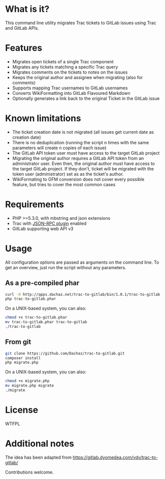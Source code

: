 # What is it?

This command line utility migrates Trac tickets to GitLab issues using Trac and GitLab APIs. 


# Features

* Migrates open tickets of a single Trac component
* Migrates any tickets matching a specific Trac query
* Migrates comments on the tickets to notes on the issues
* Keeps the original author and assignee when migrating (also for comments)
* Supports mapping Trac usernames to GitLab usernames
* Converts WikiFormatting into GitLab Flavoured Markdown
* Optionally generates a link back to the original Ticket in the GitLab issue


# Known limitations

* The ticket creation date is not migrated (all issues get current date as creation date)
* There is no deduplication (running the script n times with the same parameters will create n copies of each issue)
* The GitLab API token user must have access to the target GitLab project
* Migrating the original author requires a GitLab API token from an administrator user. Even then, the original author must have access to the target GitLab project. If they don't, ticket will be migrated with the token user (administrator) set as as the ticket's author.
* WikiFormating to GFM conversion does not cover every possible feature, but tries to cover the most common cases


# Requirements

* PHP >=5.3.0, with mbstring and json extensions
* Trac with [JSON-RPC plugin](http://trac-hacks.org/wiki/XmlRpcPlugin) enabled
* GitLab supporting web API v3


# Usage

All configuration options are passed as arguments on the command line. To get an overview, just run the script without any parameters.

## As a pre-compiled phar

```bash
curl -O http://apps.dachaz.net/trac-to-gitlab/bin/1.0.1/trac-to-gitlab.phar
php trac-to-gitlab.phar
```

On a UNIX-based system, you can also:

```bash
chmod +x trac-to-gitlab.phar
mv trac-to-gitlab.phar trac-to-gitlab
./trac-to-gitlab
```

## From git

```bash
git clone https://github.com/Dachaz/trac-to-gitlab.git
composer install
php migrate.php
```

On a UNIX-based system, you can also:

```bash
chmod +x migrate.php
mv migrate.php migrate
./migrate
```


# License

WTFPL

# Additional notes

The idea has been adapted from https://gitlab.dyomedea.com/vdv/trac-to-gitlab/

Contributions welcome.